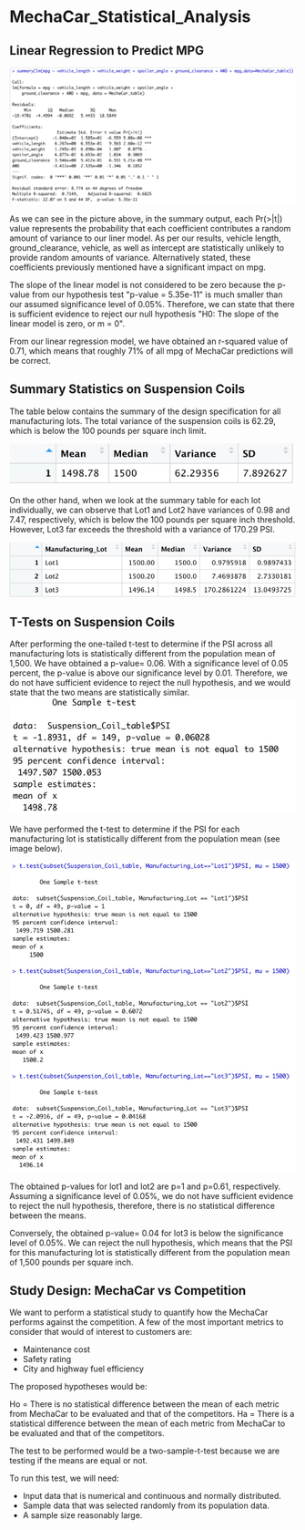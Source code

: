 # MechaCar_Statistical_Analysis

## Linear Regression to Predict MPG

![linear reg to predict mpg](resources/summary_lm.png)

As we can see in the picture above, in the summary output, each Pr(>|t|) value represents the probability that each coefficient contributes a random amount of variance to our liner model. As per our results, vehicle length, ground_clearance, vehicle, as well as intercept are statistically unlikely to provide random amounts of variance. Alternatively stated, these coefficients previously mentioned have a significant impact on mpg. 

The slope of the linear model is not considered to be zero because the p-value from our hypothesis test "p-value = 5.35e-11" is much smaller than our assumed significance level of 0.05%. Therefore, we can state that there is sufficient evidence to reject our null hypothesis "H0: The slope of the linear model is zero, or m = 0". 

From our linear regression model, we have obtained an r-squared value of 0.71, which means that roughly 71% of all mpg of MechaCar predictions will be correct. 

## Summary Statistics on Suspension Coils

The table below contains the summary of the design specification for all manufacturing lots. The total variance of the suspension coils is 62.29, which is below the 100 pounds per square inch limit. 

![summary total](resources/summary_total.png)

On the other hand, when we look at the summary table for each lot individually, we can observe that Lot1 and Lot2 have variances of 0.98 and 7.47, respectively, which is below the 100 pounds per square inch threshold. However, Lot3 far exceeds the threshold with a variance of 170.29 PSI.

![summary by lots](resources/summary_by_lot.png)

## T-Tests on Suspension Coils

After performing the one-tailed t-test to determine if the PSI across all manufacturing lots is statistically different from the population mean of 1,500. We have obtained a p-value= 0.06. With a significance level of 0.05 percent, the p-value is above our significance level by 0.01. Therefore, we do not have sufficient evidence to reject the null hypothesis, and we would state that the two means are statistically similar. 
![t-test across all manufacturing lots](resources/t-test_across.png)

We have performed the t-test to determine if the PSI for each manufacturing lot is statistically different from the population mean (see image below).

![t-test for each lot](resources/t-test_per_lots.png)

The obtained p-values for lot1 and lot2 are p=1 and p=0.61, respectively. Assuming a significance level of 0.05%, we do not have sufficient evidence to reject the null hypothesis, therefore, there is no statistical difference between the means. 

Conversely, the obtained p-value= 0.04 for lot3 is below the significance level of 0.05%. We can reject the null hypothesis, which means that the PSI for this manufacturing lot is statistically different from the population mean of 1,500 pounds per square inch.

## Study Design: MechaCar vs Competition

We want to perform a statistical study to quantify how the MechaCar performs against the competition. A few of the most important metrics to consider that would of interest to customers are:

* Maintenance cost
* Safety rating
* City and highway fuel efficiency
  
The proposed hypotheses would be:

Ho = There is no statistical difference between the mean of each metric from MechaCar to be evaluated and that of the competitors.
Ha = There is a statistical difference between the mean of each metric from MechaCar to be evaluated and that of the competitors.

The test to be performed would be a two-sample-t-test because we are testing if the means are equal or not. 

To run this test, we will need:
* Input data that is numerical and continuous and normally distributed. 
* Sample data that was selected randomly from its population data.
* A sample size reasonably large.











